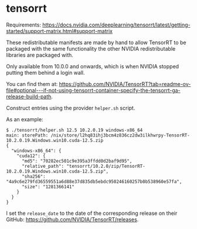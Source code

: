 # tensorrt

Requirements: <https://docs.nvidia.com/deeplearning/tensorrt/latest/getting-started/support-matrix.html#support-matrix>

These redistributable manifests are made by hand to allow TensorRT to be packaged with the same functionality the other NVIDIA redistributable libraries are packaged with.

Only available from 10.0.0 and onwards, which is when NVIDIA stopped putting them behind a login wall.

You can find them at: <https://github.com/NVIDIA/TensorRT?tab=readme-ov-file#optional---if-not-using-tensorrt-container-specify-the-tensorrt-ga-release-build-path>.

Construct entries using the provider `helper.sh` script.

As an example:

```console
$ ./tensorrt/helper.sh 12.5 10.2.0.19 windows-x86_64
main: storePath: /nix/store/l2hq83ihj3bcm4z836cz2dw3ilkhwrpy-TensorRT-10.2.0.19.Windows.win10.cuda-12.5.zip
{
  "windows-x86_64": {
    "cuda12": {
      "md5": "70282ec501c9e395a3ffdd0d2baf9d95",
      "relative_path": "tensorrt/10.2.0/zip/TensorRT-10.2.0.19.Windows.win10.cuda-12.5.zip",
      "sha256": "4a9c6e279fd36559551a6d88e37d835db5ebdc950246160257b0b538960e57fa",
      "size": "1281366141"
    }
  }
}
```

I set the `release_date` to the date of the corresponding release on their GitHub: <https://github.com/NVIDIA/TensorRT/releases>.
